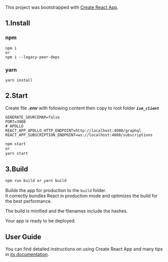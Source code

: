 This project was bootstrapped with [Create React App](https://github.com/facebook/create-react-app).

## 1.Install

### npm

```
npm i
or
npm i --legacy-peer-deps
```

### yarn

```
yarn install
```

## 2.Start
Create file **_.env_** with following content then copy to root folder **_`ism_client`_**
```shell
GENERATE_SOURCEMAP=false
PORT=3000
# APOLLO
REACT_APP_APOLLO_HTTP_ENDPOINT=http://localhost:4000/graphql
REACT_APP_SUBSCRIPTION_ENDPOINT=ws://localhost:4000/subscriptions
````
```sh
npm start
or
yarn start
```

## 3.Build

```sh
npm run build or yarn build
```

Builds the app for production to the `build` folder.<br>
It correctly bundles React in production mode and optimizes the build for the best performance.

The build is minified and the filenames include the hashes.<br>

Your app is ready to be deployed.

## User Guide

You can find detailed instructions on using Create React App and many tips in [its documentation](https://facebook.github.io/create-react-app/).

